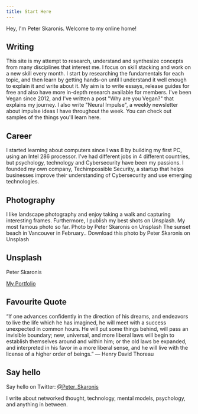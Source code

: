 ```yaml
---
title: Start Here
---
```


Hey, I'm Peter Skaronis. Welcome to my online home!



## Writing
This site is my attempt to research, understand and synthesize concepts from many disciplines that interest me.
I focus on skill stacking and work on a new skill every month.
I start by researching the fundamentals for each topic, and then learn by getting hands-on until I understand it well enough to explain it and write about it.
My aim is to write essays, release guides for free and also have more in-depth research available for members.
I've been Vegan since 2012, and I've written a post "Why are you Vegan?" that explains my journey.
I also write "Neural Impulse",  a weekly newsletter about impulse ideas I have throughout the week. You can check out samples of the things you'll learn here.

## Career
I started learning about computers since I was 8 by building my first PC, using an Intel 286 processor. I've had different jobs in 4 different countries, but psychology, technology and Cybersecurity have been my passions.
I founded my own company, Techimpossible Security, a startup that helps businesses improve their understanding of Cybersecurity and use emerging technologies.

## Photography
I like landscape photography and enjoy taking a walk and capturing interesting frames. Furthermore, I publish my best shots on Unsplash.
My most famous photo so far.
Photo by Peter Skaronis on Unsplash
The sunset beach in Vancouver in February.. Download this photo by Peter Skaronis on Unsplash

## Unsplash
Peter Skaronis

[My Portfolio](https://unsplash.com/@skaronis)


## Favourite Quote
“If one advances confidently in the direction of his dreams, and endeavors to live the life which he has imagined, he will meet with a success unexpected in common hours. He will put some things behind, will pass an invisible boundary; new, universal, and more liberal laws will begin to establish themselves around and within him; or the old laws be expanded, and interpreted in his favor in a more liberal sense, and he will live with the license of a higher order of beings.”  ― Henry David Thoreau

## Say hello

Say hello on Twitter: [@Peter_Skaronis](https://twitter.com/Peter_Skaronis)

I write about networked thought, technology, mental models, psychology, and anything in between.
